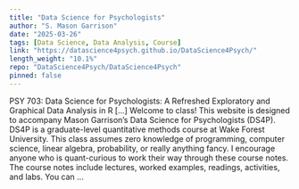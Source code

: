 ```yaml
---
title: "Data Science for Psychologists"
author: "S. Mason Garrison"
date: "2025-03-26"
tags: [Data Science, Data Analysis, Course]
link: "https://datascience4psych.github.io/DataScience4Psych/"
length_weight: "10.1%"
repo: "DataScience4Psych/DataScience4Psych"
pinned: false
---
```


PSY 703: Data Science for Psychologists: A Refreshed Exploratory and Graphical Data Analysis in R [...] Welcome to class! This website is designed to accompany Mason Garrison’s Data Science for Psychologists (DS4P). DS4P is a graduate-level quantitative methods course at Wake Forest University. This class assumes zero knowledge of programming, computer science, linear algebra, probability, or really anything fancy. I encourage anyone who is quant-curious to work their way through these course notes. The course notes include lectures, worked examples, readings, activities, and labs. You can ...
